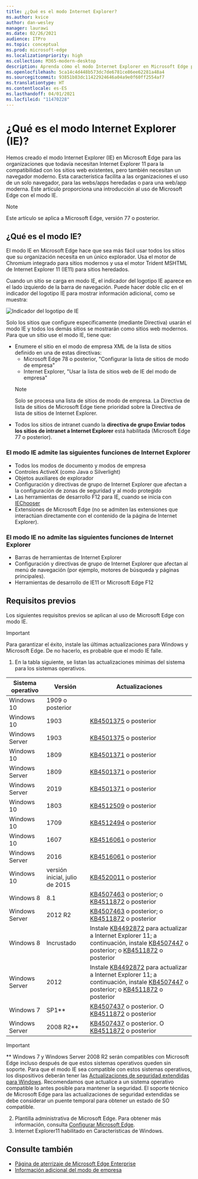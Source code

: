 ```yaml
---
title: ¿¿Qué es el modo Internet Explorer?
ms.author: kvice
author: dan-wesley
manager: laurawi
ms.date: 02/26/2021
audience: ITPro
ms.topic: conceptual
ms.prod: microsoft-edge
ms.localizationpriority: high
ms.collection: M365-modern-desktop
description: Aprenda cómo el modo Internet Explorer en Microsoft Edge proporciona acceso a sitios que necesitan Internet Explorer 11 y acceso a sitios modernos.
ms.openlocfilehash: 5ca14c4d448b573dc7de6781ce86ee62281a48a4
ms.sourcegitcommit: 93851b83dc11422924646a04a9e0f60ff2554af7
ms.translationtype: HT
ms.contentlocale: es-ES
ms.lasthandoff: 04/01/2021
ms.locfileid: "11470228"
---
```

# <a name="what-is-internet-explorer-ie-mode"></a>¿Qué es el modo Internet Explorer (IE)?

Hemos creado el modo Internet Explorer (IE) en Microsoft Edge para las organizaciones que todavía necesitan Internet Explorer 11 para la compatibilidad con los sitios web existentes, pero también necesitan un navegador moderno. Esta característica facilita a las organizaciones el uso de un solo navegador, para las webs/apps heredadas o para una web/app moderna. Este artículo proporciona una introducción al uso de Microsoft Edge con el modo IE.

> [!NOTE]
> Este artículo se aplica a Microsoft Edge, versión 77 o posterior.

## <a name="what-is-ie-mode"></a>¿Qué es el modo IE?

El modo IE en Microsoft Edge hace que sea más fácil usar todos los sitios que su organización necesita en un único explorador. Usa el motor de Chromium integrado para sitios modernos y usa el motor Trident MSHTML de Internet Explorer 11 (IE11) para sitios heredados.

Cuando un sitio se carga en modo IE, el indicador del logotipo IE aparece en el lado izquierdo de la barra de navegación. Puede hacer doble clic en el indicador del logotipo IE para mostrar información adicional, como se muestra:

  ![Indicador del logotipo de IE](./media/ie-mode/ie-logo-indicator1.png)

Solo los sitios que configure específicamente (mediante Directiva) usarán el modo IE y todos los demás sitios se mostrarán como sitios web modernos. Para que un sitio use el modo IE, tiene que:

- Enumere el sitio en el modo de empresa XML de la lista de sitios definido en una de estas directivas:
  - Microsoft Edge 78 o posterior, "Configurar la lista de sitios de modo de empresa"
  - Internet Explorer, "Usar la lista de sitios web de IE del modo de empresa"
  > [!NOTE]
  > Solo se procesa una lista de sitios de modo de empresa. La Directiva de lista de sitios de Microsoft Edge tiene prioridad sobre la Directiva de lista de sitios de Internet Explorer.
- Todos los sitios de intranet cuando la **directiva de grupo Enviar todos los sitios de intranet a Internet Explorer** está habilitada (Microsoft Edge 77 o posterior).

### <a name="ie-mode-supports-the-following-internet-explorer-functionality"></a>El modo IE admite las siguientes funciones de Internet Explorer

- Todos los modos de documento y modos de empresa
- Controles ActiveX (como Java o Silverlight)
- Objetos auxiliares de explorador 
- Configuración y directivas de grupo de Internet Explorer que afectan a la configuración de zonas de seguridad y al modo protegido
- Las herramientas de desarrollo F12 para IE, cuando se inicia con [IEChooser](/office/dev/add-ins/testing/debug-add-ins-using-f12-developer-tools-on-windows-10)
- Extensiones de Microsoft Edge (no se admiten las extensiones que interactúan directamente con el contenido de la página de Internet Explorer).

### <a name="ie-mode-doesnt-support-the-following-internet-explorer-functionality"></a>El modo IE no admite las siguientes funciones de Internet Explorer

- Barras de herramientas de Internet Explorer
- Configuración y directivas de grupo de Internet Explorer que afectan al menú de navegación (por ejemplo, motores de búsqueda y páginas principales).
- Herramientas de desarrollo de IE11 or Microsoft Edge F12

## <a name="prerequisites"></a>Requisitos previos

Los siguientes requisitos previos se aplican al uso de Microsoft Edge con modo IE.

> [!IMPORTANT]
> Para garantizar el éxito, instale las últimas actualizaciones para Windows y Microsoft Edge. De no hacerlo, es probable que el modo IE falle.

1. En la tabla siguiente, se listan las actualizaciones mínimas del sistema para los sistemas operativos.

 | Sistema operativo | Versión       | Actualizaciones |
 |------------------|---------------|---------|
 | Windows 10       | 1909 o posterior |         |
 | Windows 10       | 1903          | [KB4501375](https://support.microsoft.com/help/4501375/windows-10-update-kb4501375) o posterior |
 | Windows Server   | 1903          | [KB4501375](https://support.microsoft.com/help/4501375/windows-10-update-kb4501375) o posterior |
 | Windows 10       | 1809          | [KB4501371](https://support.microsoft.com/help/4501371/windows-10-update-kb4501371) o posterior |
 | Windows Server   | 1809          | [KB4501371](https://support.microsoft.com/help/4501371/windows-10-update-kb4501371) o posterior |
 | Windows Server   | 2019          | [KB4501371](https://support.microsoft.com/help/4501371/windows-10-update-kb4501371) o posterior |
 | Windows 10       | 1803          | [KB4512509](https://support.microsoft.com/help/4512509/windows-10-update-kb4512509) o posterior |
 | Windows 10       | 1709          | [KB4512494](https://support.microsoft.com/help/4512494/windows-10-update-kb4512494) o posterior |
 | Windows 10       | 1607          | [KB4516061](https://support.microsoft.com/help/4516061/windows-10-update-kb4516061) o posterior |
 | Windows Server   | 2016          | [KB4516061](https://support.microsoft.com/help/4516061/windows-10-update-kb4516061) o posterior |
 | Windows 10       | versión inicial, julio de 2015 | [KB4520011](https://support.microsoft.com/help/4520011/windows-10-update-kb4520011) o posterior |
 | Windows 8       | 8.1              | [KB4507463](https://support.microsoft.com/help/4507463/july-16-2019-kb4507463-os-build-preview-of-monthly-rollup) o posterior; o [KB4511872](https://support.microsoft.com/help/4511872/cumulative-security-update-for-internet-explorer) o posterior |
 | Windows Server   | 2012 R2       | [KB4507463](https://support.microsoft.com/help/4507463/july-16-2019-kb4507463-os-build-preview-of-monthly-rollup) o posterior; o [KB4511872](https://support.microsoft.com/help/4511872/cumulative-security-update-for-internet-explorer) o posterior |
 | Windows 8  | Incrustado            | Instale [KB4492872](https://support.microsoft.com/help/4492872/update-for-internet-explorer-april-16-2019) para actualizar a Internet Explorer 11; a continuación, instale [KB4507447](https://support.microsoft.com/help/4507447/windows-server-2012-update-kb4507447) o posterior; o [KB4511872](https://support.microsoft.com/help/4511872/cumulative-security-update-for-internet-explorer) o posterior |
 | Windows Server   | 2012           | Instale [KB4492872](https://support.microsoft.com/help/4492872/update-for-internet-explorer-april-16-2019) para actualizar a Internet Explorer 11; a continuación, instale [KB4507447](https://support.microsoft.com/help/4507447/windows-server-2012-update-kb4507447) o posterior; o [KB4511872](https://support.microsoft.com/help/4511872/cumulative-security-update-for-internet-explorer) o posterior |
 | Windows 7        |  SP1**        | [KB4507437](https://support.microsoft.com/help/4507437/windows-7-update-kb4507437) o posterior. O [KB4511872](https://support.microsoft.com/help/4511872/cumulative-security-update-for-internet-explorer) o posterior |
 | Windows Server   |  2008 R2**    | [KB4507437](https://support.microsoft.com/help/4507437/windows-7-update-kb4507437) o posterior. O [KB4511872](https://support.microsoft.com/help/4511872/cumulative-security-update-for-internet-explorer) o posterior |
  > [!IMPORTANT]
  > ** Windows 7 y Windows Server 2008 R2 serán compatibles con Microsoft Edge incluso después de que estos sistemas operativos queden sin soporte. Para que el modo IE sea compatible con estos sistemas operativos, los dispositivos deberán tener las [Actualizaciones de seguridad extendidas para Windows](https://support.microsoft.com/help/4527878/faq-about-extended-security-updates-for-windows-7). Recomendamos que actualice a un sistema operativo compatible lo antes posible para mantener la seguridad. El soporte técnico de Microsoft Edge para las actualizaciones de seguridad extendidas se debe considerar un puente temporal para obtener un estado de SO compatible.

2. Plantilla administrativa de Microsoft Edge. Para obtener más información, consulta [Configurar Microsoft Edge](./configure-microsoft-edge.md).
3. Internet Explorer11 habilitado en Características de Windows.

## <a name="see-also"></a>Consulte también

- [Página de aterrizaje de Microsoft Edge Enterprise](https://aka.ms/EdgeEnterprise)
- [Información adicional del modo de empresa](/internet-explorer/ie11-deploy-guide/enterprise-mode-overview-for-ie11)